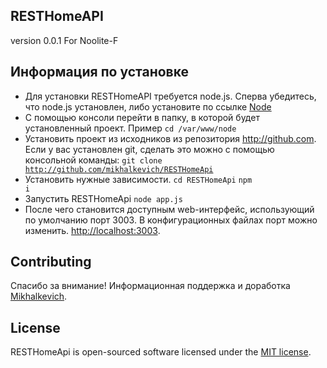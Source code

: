 ## RESTHomeAPI
version 0.0.1
For Noolite-F

## Информация по установке
- Для установки RESTHomeAPI требуется node.js.
Сперва убедитесь, что node.js установлен, либо установите по ссылке  [Node](https://nodejs.org/en/download/) 
- С помощью консоли перейти в папку, в которой будет установленный проект.
Пример <code>cd /var/www/node</code>
- Установить проект из исходников из репозитория http://github.com.
Если у вас установлен git, сделать это можно с помощью консольной команды:
<code>git clone http://github.com/mikhalkevich/RESTHomeApi</code>
- Установить нужные зависимости.
<code>cd RESTHomeApi</code>
<code>npm i</code>
- Запустить RESTHomeApi
<code>node app.js</code>
- После чего становится доступным web-интерфейс, использующий по умолчанию порт 3003. В конфигурационных файлах порт можно изменить. [http://localhost:3003](http://localhost:3003). 

## Contributing

Спасибо за внимание! Информационная поддержка и доработка [Mikhalkevich](http://mikhalkevich.colony.by).

## License

RESTHomeApi is open-sourced software licensed under the [MIT license](http://opensource.org/licenses/MIT).
